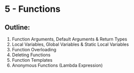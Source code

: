 # 5 - Functions

## Outline:
1. Function Arguments, Default Arguments & Return Types
2. Local Variables, Global Variables & Static Local Variables
3. Function Overloading
4. Deleting Functions
5. Function Templates
6. Anonymous Functions (Lambda Expression)